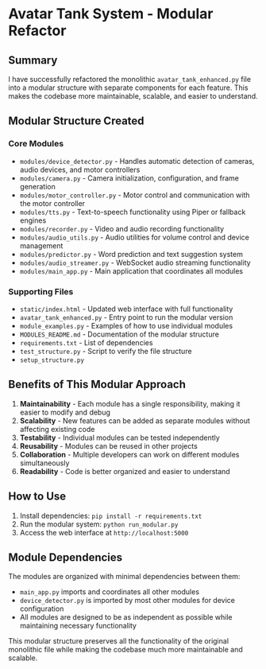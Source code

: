 # Avatar Tank System - Modular Refactor

## Summary

I have successfully refactored the monolithic `avatar_tank_enhanced.py` file into a modular structure with separate components for each feature. This makes the codebase more maintainable, scalable, and easier to understand.

## Modular Structure Created

### Core Modules
- `modules/device_detector.py` - Handles automatic detection of cameras, audio devices, and motor controllers
- `modules/camera.py` - Camera initialization, configuration, and frame generation
- `modules/motor_controller.py` - Motor control and communication with the motor controller
- `modules/tts.py` - Text-to-speech functionality using Piper or fallback engines
- `modules/recorder.py` - Video and audio recording functionality
- `modules/audio_utils.py` - Audio utilities for volume control and device management
- `modules/predictor.py` - Word prediction and text suggestion system
- `modules/audio_streamer.py` - WebSocket audio streaming functionality
- `modules/main_app.py` - Main application that coordinates all modules

### Supporting Files
- `static/index.html` - Updated web interface with full functionality
- `avatar_tank_enhanced.py` - Entry point to run the modular version
- `module_examples.py` - Examples of how to use individual modules
- `MODULES_README.md` - Documentation of the modular structure
- `requirements.txt` - List of dependencies
- `test_structure.py` - Script to verify the file structure
- `setup_structure.py` 

## Benefits of This Modular Approach

1. **Maintainability** - Each module has a single responsibility, making it easier to modify and debug
2. **Scalability** - New features can be added as separate modules without affecting existing code
3. **Testability** - Individual modules can be tested independently
4. **Reusability** - Modules can be reused in other projects
5. **Collaboration** - Multiple developers can work on different modules simultaneously
6. **Readability** - Code is better organized and easier to understand

## How to Use

1. Install dependencies: `pip install -r requirements.txt`
2. Run the modular system: `python run_modular.py`
3. Access the web interface at `http://localhost:5000`

## Module Dependencies

The modules are organized with minimal dependencies between them:
- `main_app.py` imports and coordinates all other modules
- `device_detector.py` is imported by most other modules for device configuration
- All modules are designed to be as independent as possible while maintaining necessary functionality

This modular structure preserves all the functionality of the original monolithic file while making the codebase much more maintainable and scalable.